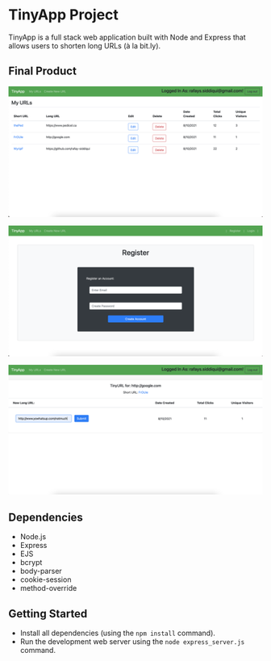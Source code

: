 # TinyApp Project

TinyApp is a full stack web application built with Node and Express that allows users to shorten long URLs (à la bit.ly).

## Final Product

![Home page for TinyApp, displaying all of a user's shortened URLs](./docs/tinyAppMyURLS.png)

![Registration page for new users](./docs/tinyAppRegistration.png)

!["URL page for a link, displaying stats about the link as well as the option to update it"](./docs/tinyAppUrlUpdate.png)

## Dependencies

- Node.js
- Express
- EJS
- bcrypt
- body-parser
- cookie-session
- method-override

## Getting Started

- Install all dependencies (using the `npm install` command).
- Run the development web server using the `node express_server.js` command.